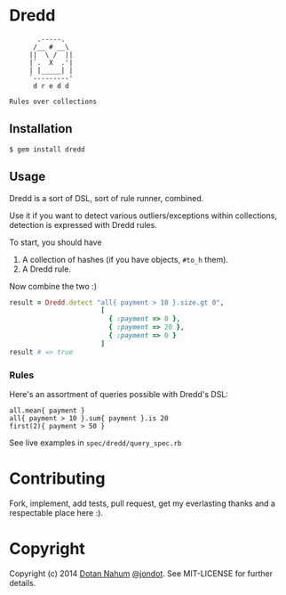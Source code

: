 # Dredd

```
       .-----.
      /__ # __\
     ||  \ /  ||
     |`.  X  .'|
     | |_____| |
     `---------'
      d r e d d

Rules over collections
```

## Installation

```
$ gem install dredd
```

## Usage

Dredd is a sort of DSL, sort of rule runner, combined. 

Use it if you want to detect various outliers/exceptions within collections, detection is expressed with Dredd rules.


To start, you should have

1. A collection of hashes (if you have objects, `#to_h` them).
2. A Dredd rule.

Now combine the two :)

```ruby
result = Dredd.detect "all{ payment > 10 }.size.gt 0",
                       [
                         { :payment => 0 },
                         { :payment => 20 },
                         { :payment => 0 }
                       ]
result # => true
```

### Rules

Here's an assortment of queries possible with Dredd's DSL:

```
all.mean{ payment }
all{ payment > 10 }.sum{ payment }.is 20
first(2){ payment > 50 }
```

See live examples in `spec/dredd/query_spec.rb`


# Contributing

Fork, implement, add tests, pull request, get my everlasting thanks and a respectable place here :).

# Copyright

Copyright (c) 2014 [Dotan Nahum](http://gplus.to/dotan) [@jondot](http://twitter.com/jondot). See MIT-LICENSE for further details.

